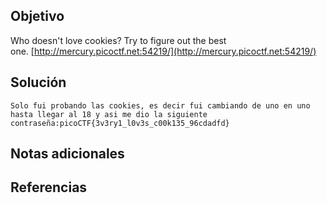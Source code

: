 
## Objetivo
Who doesn't love cookies? Try to figure out the best one. [http://mercury.picoctf.net:54219/](http://mercury.picoctf.net:54219/)
## Solución
```
Solo fui probando las cookies, es decir fui cambiando de uno en uno hasta llegar al 18 y asi me dio la siguiente contraseña:picoCTF{3v3ry1_l0v3s_c00k135_96cdadfd}
```
## Notas adicionales
## Referencias 
